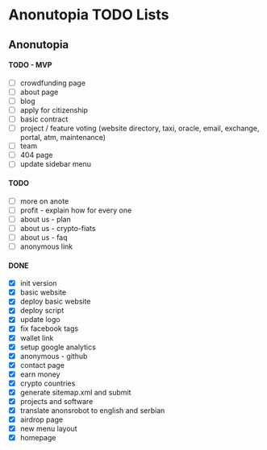 # Anonutopia TODO Lists

## Anonutopia

#### TODO - MVP

- [ ] crowdfunding page
- [ ] about page
- [ ] blog
- [ ] apply for citizenship
- [ ] basic contract
- [ ] project / feature voting (website directory, taxi, oracle, email, exchange, portal, atm, maintenance)
- [ ] team
- [ ] 404 page
- [ ] update sidebar menu

#### TODO

- [ ] more on anote
- [ ] profit - explain how for every one
- [ ] about us - plan
- [ ] about us - crypto-fiats
- [ ] about us - faq
- [ ] anonymous link

#### DONE

- [x] init version
- [x] basic website
- [x] deploy basic website
- [x] deploy script
- [x] update logo
- [x] fix facebook tags
- [x] wallet link
- [x] setup google analytics
- [x] anonymous - github
- [x] contact page
- [x] earn money
- [x] crypto countries
- [x] generate sitemap.xml and submit
- [x] projects and software
- [x] translate anonsrobot to english and serbian
- [x] airdrop page
- [x] new menu layout
- [x] homepage
